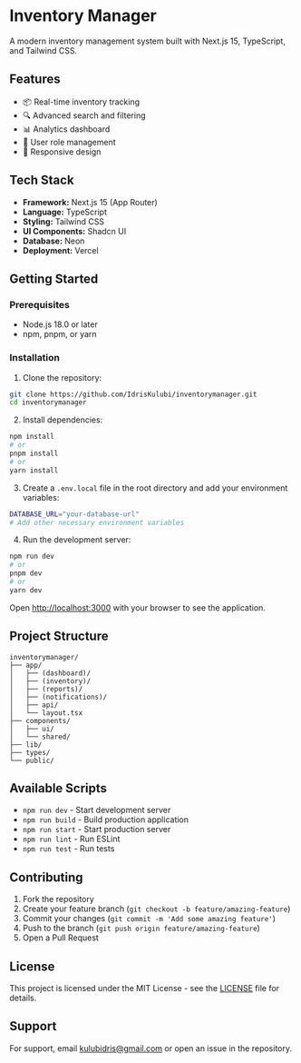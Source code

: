 # Inventory Manager

A modern inventory management system built with Next.js 15, TypeScript, and Tailwind CSS.

## Features

- 📦 Real-time inventory tracking
- 🔍 Advanced search and filtering
- 📊 Analytics dashboard
- 👥 User role management
- 📱 Responsive design

## Tech Stack

- **Framework:** Next.js 15 (App Router)
- **Language:** TypeScript
- **Styling:** Tailwind CSS
- **UI Components:** Shadcn UI
- **Database:** Neon
- **Deployment:** Vercel

## Getting Started

### Prerequisites

- Node.js 18.0 or later
- npm, pnpm, or yarn

### Installation

1. Clone the repository:
```bash
git clone https://github.com/IdrisKulubi/inventorymanager.git
cd inventorymanager
```

2. Install dependencies:
```bash
npm install
# or
pnpm install
# or
yarn install
```

3. Create a `.env.local` file in the root directory and add your environment variables:
```bash
DATABASE_URL="your-database-url"
# Add other necessary environment variables
```

4. Run the development server:
```bash
npm run dev
# or
pnpm dev
# or
yarn dev
```

Open [http://localhost:3000](http://localhost:3000) with your browser to see the application.

## Project Structure

```
inventorymanager/
├── app/
│   ├── (dashboard)/
│   ├── (inventory)/
│   ├── (reports)/
│   ├── (notifications)/
│   ├── api/
│   └── layout.tsx
├── components/
│   ├── ui/
│   └── shared/
├── lib/
├── types/
└── public/
```

## Available Scripts

- `npm run dev` - Start development server
- `npm run build` - Build production application
- `npm run start` - Start production server
- `npm run lint` - Run ESLint
- `npm run test` - Run tests

## Contributing

1. Fork the repository
2. Create your feature branch (`git checkout -b feature/amazing-feature`)
3. Commit your changes (`git commit -m 'Add some amazing feature'`)
4. Push to the branch (`git push origin feature/amazing-feature`)
5. Open a Pull Request

## License

This project is licensed under the MIT License - see the [LICENSE](LICENSE) file for details.

## Support

For support, email [kulubidris@gmail.com](mailto:kulubiidris@gmail.com.com) or open an issue in the repository.
